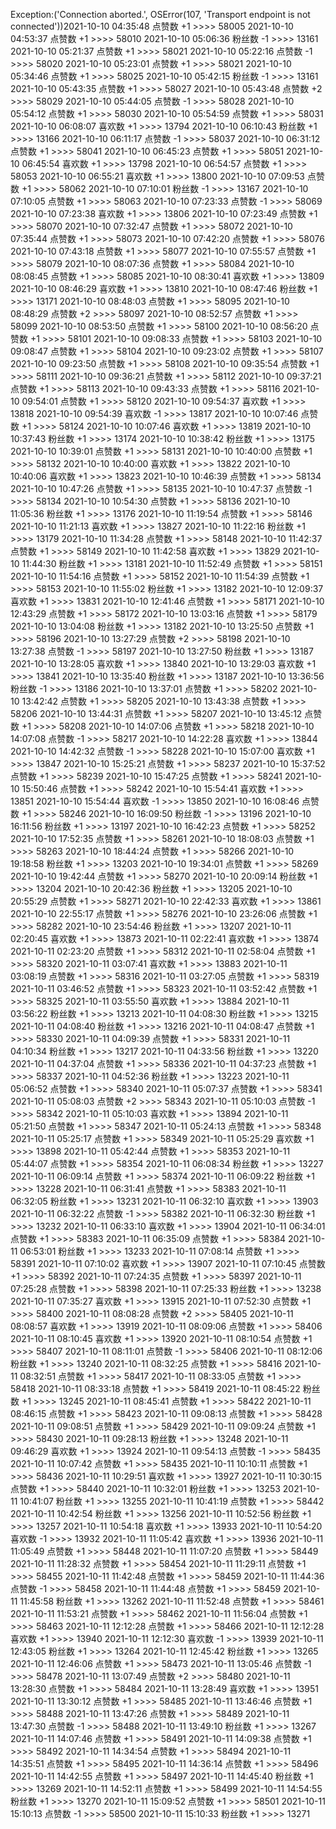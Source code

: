 Exception:('Connection aborted.', OSError(107, 'Transport endpoint is not connected'))2021-10-10  04:35:48   点赞数 +1 >>>> 58005
2021-10-10  04:53:37   点赞数 +1 >>>> 58010
2021-10-10  05:06:36   粉丝数 -1 >>>> 13161
2021-10-10  05:21:37   点赞数 +1 >>>> 58021
2021-10-10  05:22:16   点赞数 -1 >>>> 58020
2021-10-10  05:23:01   点赞数 +1 >>>> 58021
2021-10-10  05:34:46   点赞数 +1 >>>> 58025
2021-10-10  05:42:15   粉丝数 -1 >>>> 13161
2021-10-10  05:43:35   点赞数 +1 >>>> 58027
2021-10-10  05:43:48   点赞数 +2 >>>> 58029
2021-10-10  05:44:05   点赞数 -1 >>>> 58028
2021-10-10  05:54:12   点赞数 +1 >>>> 58030
2021-10-10  05:54:59   点赞数 +1 >>>> 58031
2021-10-10  06:08:07   喜欢数 +1 >>>> 13794
2021-10-10  06:10:43   粉丝数 +1 >>>> 13166
2021-10-10  06:11:17   点赞数 -1 >>>> 58037
2021-10-10  06:31:12   点赞数 +1 >>>> 58041
2021-10-10  06:45:23   点赞数 +1 >>>> 58051
2021-10-10  06:45:54   喜欢数 +1 >>>> 13798
2021-10-10  06:54:57   点赞数 +1 >>>> 58053
2021-10-10  06:55:21   喜欢数 +1 >>>> 13800
2021-10-10  07:09:53   点赞数 +1 >>>> 58062
2021-10-10  07:10:01   粉丝数 -1 >>>> 13167
2021-10-10  07:10:05   点赞数 +1 >>>> 58063
2021-10-10  07:23:33   点赞数 -1 >>>> 58069
2021-10-10  07:23:38   喜欢数 +1 >>>> 13806
2021-10-10  07:23:49   点赞数 +1 >>>> 58070
2021-10-10  07:32:47   点赞数 +1 >>>> 58072
2021-10-10  07:35:44   点赞数 +1 >>>> 58073
2021-10-10  07:42:20   点赞数 +1 >>>> 58076
2021-10-10  07:43:18   点赞数 +1 >>>> 58077
2021-10-10  07:55:57   点赞数 +1 >>>> 58079
2021-10-10  08:07:36   点赞数 +1 >>>> 58084
2021-10-10  08:08:45   点赞数 +1 >>>> 58085
2021-10-10  08:30:41   喜欢数 +1 >>>> 13809
2021-10-10  08:46:29   喜欢数 +1 >>>> 13810
2021-10-10  08:47:46   粉丝数 +1 >>>> 13171
2021-10-10  08:48:03   点赞数 +1 >>>> 58095
2021-10-10  08:48:29   点赞数 +2 >>>> 58097
2021-10-10  08:52:57   点赞数 +1 >>>> 58099
2021-10-10  08:53:50   点赞数 +1 >>>> 58100
2021-10-10  08:56:20   点赞数 +1 >>>> 58101
2021-10-10  09:08:33   点赞数 +1 >>>> 58103
2021-10-10  09:08:47   点赞数 +1 >>>> 58104
2021-10-10  09:23:02   点赞数 +1 >>>> 58107
2021-10-10  09:23:50   点赞数 +1 >>>> 58108
2021-10-10  09:35:54   点赞数 +1 >>>> 58111
2021-10-10  09:36:21   点赞数 +1 >>>> 58112
2021-10-10  09:37:21   点赞数 +1 >>>> 58113
2021-10-10  09:43:33   点赞数 +1 >>>> 58116
2021-10-10  09:54:01   点赞数 +1 >>>> 58120
2021-10-10  09:54:37   喜欢数 +1 >>>> 13818
2021-10-10  09:54:39   喜欢数 -1 >>>> 13817
2021-10-10  10:07:46   点赞数 +1 >>>> 58124
2021-10-10  10:07:46   喜欢数 +1 >>>> 13819
2021-10-10  10:37:43   粉丝数 +1 >>>> 13174
2021-10-10  10:38:42   粉丝数 +1 >>>> 13175
2021-10-10  10:39:01   点赞数 +1 >>>> 58131
2021-10-10  10:40:00   点赞数 +1 >>>> 58132
2021-10-10  10:40:00   喜欢数 +1 >>>> 13822
2021-10-10  10:40:06   喜欢数 +1 >>>> 13823
2021-10-10  10:46:39   点赞数 +1 >>>> 58134
2021-10-10  10:47:26   点赞数 +1 >>>> 58135
2021-10-10  10:47:37   点赞数 -1 >>>> 58134
2021-10-10  10:54:30   点赞数 +1 >>>> 58136
2021-10-10  11:05:36   粉丝数 +1 >>>> 13176
2021-10-10  11:19:54   点赞数 +1 >>>> 58146
2021-10-10  11:21:13   喜欢数 +1 >>>> 13827
2021-10-10  11:22:16   粉丝数 +1 >>>> 13179
2021-10-10  11:34:28   点赞数 +1 >>>> 58148
2021-10-10  11:42:37   点赞数 +1 >>>> 58149
2021-10-10  11:42:58   喜欢数 +1 >>>> 13829
2021-10-10  11:44:30   粉丝数 +1 >>>> 13181
2021-10-10  11:52:49   点赞数 +1 >>>> 58151
2021-10-10  11:54:16   点赞数 +1 >>>> 58152
2021-10-10  11:54:39   点赞数 +1 >>>> 58153
2021-10-10  11:55:02   粉丝数 +1 >>>> 13182
2021-10-10  12:09:37   喜欢数 +1 >>>> 13831
2021-10-10  12:41:46   点赞数 +1 >>>> 58171
2021-10-10  12:43:29   点赞数 +1 >>>> 58172
2021-10-10  13:03:16   点赞数 +1 >>>> 58179
2021-10-10  13:04:08   粉丝数 +1 >>>> 13182
2021-10-10  13:25:50   点赞数 +1 >>>> 58196
2021-10-10  13:27:29   点赞数 +2 >>>> 58198
2021-10-10  13:27:38   点赞数 -1 >>>> 58197
2021-10-10  13:27:50   粉丝数 +1 >>>> 13187
2021-10-10  13:28:05   喜欢数 +1 >>>> 13840
2021-10-10  13:29:03   喜欢数 +1 >>>> 13841
2021-10-10  13:35:40   粉丝数 +1 >>>> 13187
2021-10-10  13:36:56   粉丝数 -1 >>>> 13186
2021-10-10  13:37:01   点赞数 +1 >>>> 58202
2021-10-10  13:42:42   点赞数 +1 >>>> 58205
2021-10-10  13:43:38   点赞数 +1 >>>> 58206
2021-10-10  13:44:31   点赞数 +1 >>>> 58207
2021-10-10  13:45:12   点赞数 +1 >>>> 58208
2021-10-10  14:07:06   点赞数 +1 >>>> 58218
2021-10-10  14:07:08   点赞数 -1 >>>> 58217
2021-10-10  14:22:28   喜欢数 +1 >>>> 13844
2021-10-10  14:42:32   点赞数 -1 >>>> 58228
2021-10-10  15:07:00   喜欢数 +1 >>>> 13847
2021-10-10  15:25:21   点赞数 +1 >>>> 58237
2021-10-10  15:37:52   点赞数 +1 >>>> 58239
2021-10-10  15:47:25   点赞数 +1 >>>> 58241
2021-10-10  15:50:46   点赞数 +1 >>>> 58242
2021-10-10  15:54:41   喜欢数 +1 >>>> 13851
2021-10-10  15:54:44   喜欢数 -1 >>>> 13850
2021-10-10  16:08:46   点赞数 +1 >>>> 58246
2021-10-10  16:09:50   粉丝数 -1 >>>> 13196
2021-10-10  16:11:56   粉丝数 +1 >>>> 13197
2021-10-10  16:42:23   点赞数 +1 >>>> 58252
2021-10-10  17:52:35   点赞数 +1 >>>> 58261
2021-10-10  18:08:03   点赞数 +1 >>>> 58263
2021-10-10  18:44:24   点赞数 +1 >>>> 58266
2021-10-10  19:18:58   粉丝数 +1 >>>> 13203
2021-10-10  19:34:01   点赞数 +1 >>>> 58269
2021-10-10  19:42:44   点赞数 +1 >>>> 58270
2021-10-10  20:09:14   粉丝数 +1 >>>> 13204
2021-10-10  20:42:36   粉丝数 +1 >>>> 13205
2021-10-10  20:55:29   点赞数 +1 >>>> 58271
2021-10-10  22:42:33   喜欢数 +1 >>>> 13861
2021-10-10  22:55:17   点赞数 +1 >>>> 58276
2021-10-10  23:26:06   点赞数 +1 >>>> 58282
2021-10-10  23:54:46   粉丝数 +1 >>>> 13207
2021-10-11  02:20:45   喜欢数 +1 >>>> 13873
2021-10-11  02:22:41   喜欢数 +1 >>>> 13874
2021-10-11  02:23:20   点赞数 +1 >>>> 58312
2021-10-11  02:58:04   点赞数 +1 >>>> 58320
2021-10-11  03:07:41   喜欢数 +1 >>>> 13883
2021-10-11  03:08:19   点赞数 +1 >>>> 58316
2021-10-11  03:27:05   点赞数 +1 >>>> 58319
2021-10-11  03:46:52   点赞数 +1 >>>> 58323
2021-10-11  03:52:42   点赞数 +1 >>>> 58325
2021-10-11  03:55:50   喜欢数 +1 >>>> 13884
2021-10-11  03:56:22   粉丝数 +1 >>>> 13213
2021-10-11  04:08:30   粉丝数 +1 >>>> 13215
2021-10-11  04:08:40   粉丝数 +1 >>>> 13216
2021-10-11  04:08:47   点赞数 +1 >>>> 58330
2021-10-11  04:09:39   点赞数 +1 >>>> 58331
2021-10-11  04:10:34   粉丝数 +1 >>>> 13217
2021-10-11  04:33:56   粉丝数 +1 >>>> 13220
2021-10-11  04:37:04   点赞数 +1 >>>> 58336
2021-10-11  04:37:23   点赞数 +1 >>>> 58337
2021-10-11  04:52:36   粉丝数 +1 >>>> 13223
2021-10-11  05:06:52   点赞数 +1 >>>> 58340
2021-10-11  05:07:37   点赞数 +1 >>>> 58341
2021-10-11  05:08:03   点赞数 +2 >>>> 58343
2021-10-11  05:10:03   点赞数 -1 >>>> 58342
2021-10-11  05:10:03   喜欢数 +1 >>>> 13894
2021-10-11  05:21:50   点赞数 +1 >>>> 58347
2021-10-11  05:24:13   点赞数 +1 >>>> 58348
2021-10-11  05:25:17   点赞数 +1 >>>> 58349
2021-10-11  05:25:29   喜欢数 +1 >>>> 13898
2021-10-11  05:42:44   点赞数 +1 >>>> 58353
2021-10-11  05:44:07   点赞数 +1 >>>> 58354
2021-10-11  06:08:34   粉丝数 +1 >>>> 13227
2021-10-11  06:09:14   点赞数 +1 >>>> 58374
2021-10-11  06:09:22   粉丝数 +1 >>>> 13228
2021-10-11  06:31:41   点赞数 +1 >>>> 58383
2021-10-11  06:32:05   粉丝数 +1 >>>> 13231
2021-10-11  06:32:10   喜欢数 +1 >>>> 13903
2021-10-11  06:32:22   点赞数 -1 >>>> 58382
2021-10-11  06:32:30   粉丝数 +1 >>>> 13232
2021-10-11  06:33:10   喜欢数 +1 >>>> 13904
2021-10-11  06:34:01   点赞数 +1 >>>> 58383
2021-10-11  06:35:09   点赞数 +1 >>>> 58384
2021-10-11  06:53:01   粉丝数 +1 >>>> 13233
2021-10-11  07:08:14   点赞数 +1 >>>> 58391
2021-10-11  07:10:02   喜欢数 +1 >>>> 13907
2021-10-11  07:10:45   点赞数 +1 >>>> 58392
2021-10-11  07:24:35   点赞数 +1 >>>> 58397
2021-10-11  07:25:28   点赞数 +1 >>>> 58398
2021-10-11  07:25:33   粉丝数 +1 >>>> 13238
2021-10-11  07:35:27   喜欢数 +1 >>>> 13915
2021-10-11  07:52:30   点赞数 +1 >>>> 58400
2021-10-11  08:08:28   点赞数 +2 >>>> 58405
2021-10-11  08:08:57   喜欢数 +1 >>>> 13919
2021-10-11  08:09:06   点赞数 +1 >>>> 58406
2021-10-11  08:10:45   喜欢数 +1 >>>> 13920
2021-10-11  08:10:54   点赞数 +1 >>>> 58407
2021-10-11  08:11:01   点赞数 -1 >>>> 58406
2021-10-11  08:12:06   粉丝数 +1 >>>> 13240
2021-10-11  08:32:25   点赞数 +1 >>>> 58416
2021-10-11  08:32:51   点赞数 +1 >>>> 58417
2021-10-11  08:33:05   点赞数 +1 >>>> 58418
2021-10-11  08:33:18   点赞数 +1 >>>> 58419
2021-10-11  08:45:22   粉丝数 +1 >>>> 13245
2021-10-11  08:45:41   点赞数 +1 >>>> 58422
2021-10-11  08:46:15   点赞数 +1 >>>> 58423
2021-10-11  09:08:13   点赞数 +1 >>>> 58428
2021-10-11  09:08:51   点赞数 +1 >>>> 58429
2021-10-11  09:09:24   点赞数 +1 >>>> 58430
2021-10-11  09:28:13   粉丝数 +1 >>>> 13248
2021-10-11  09:46:29   喜欢数 +1 >>>> 13924
2021-10-11  09:54:13   点赞数 -1 >>>> 58435
2021-10-11  10:07:42   点赞数 +1 >>>> 58435
2021-10-11  10:10:11   点赞数 +1 >>>> 58436
2021-10-11  10:29:51   喜欢数 +1 >>>> 13927
2021-10-11  10:30:15   点赞数 +1 >>>> 58440
2021-10-11  10:32:01   粉丝数 +1 >>>> 13253
2021-10-11  10:41:07   粉丝数 +1 >>>> 13255
2021-10-11  10:41:19   点赞数 +1 >>>> 58442
2021-10-11  10:42:54   粉丝数 +1 >>>> 13256
2021-10-11  10:52:56   粉丝数 +1 >>>> 13257
2021-10-11  10:54:18   喜欢数 +1 >>>> 13933
2021-10-11  10:54:20   喜欢数 -1 >>>> 13932
2021-10-11  11:05:42   喜欢数 +1 >>>> 13936
2021-10-11  11:05:49   点赞数 +1 >>>> 58448
2021-10-11  11:07:20   点赞数 +1 >>>> 58449
2021-10-11  11:28:32   点赞数 +1 >>>> 58454
2021-10-11  11:29:11   点赞数 +1 >>>> 58455
2021-10-11  11:42:48   点赞数 +1 >>>> 58459
2021-10-11  11:44:36   点赞数 -1 >>>> 58458
2021-10-11  11:44:48   点赞数 +1 >>>> 58459
2021-10-11  11:45:58   粉丝数 +1 >>>> 13262
2021-10-11  11:52:48   点赞数 +1 >>>> 58461
2021-10-11  11:53:21   点赞数 +1 >>>> 58462
2021-10-11  11:56:04   点赞数 +1 >>>> 58463
2021-10-11  12:12:28   点赞数 +1 >>>> 58466
2021-10-11  12:12:28   喜欢数 +1 >>>> 13940
2021-10-11  12:12:30   喜欢数 -1 >>>> 13939
2021-10-11  12:43:05   粉丝数 +1 >>>> 13264
2021-10-11  12:45:42   粉丝数 +1 >>>> 13265
2021-10-11  12:46:06   点赞数 +1 >>>> 58473
2021-10-11  13:05:46   点赞数 -1 >>>> 58478
2021-10-11  13:07:49   点赞数 +2 >>>> 58480
2021-10-11  13:28:30   点赞数 +1 >>>> 58484
2021-10-11  13:28:49   喜欢数 +1 >>>> 13951
2021-10-11  13:30:12   点赞数 +1 >>>> 58485
2021-10-11  13:46:46   点赞数 +1 >>>> 58488
2021-10-11  13:47:26   点赞数 +1 >>>> 58489
2021-10-11  13:47:30   点赞数 -1 >>>> 58488
2021-10-11  13:49:10   粉丝数 +1 >>>> 13267
2021-10-11  14:07:46   点赞数 +1 >>>> 58491
2021-10-11  14:09:38   点赞数 +1 >>>> 58492
2021-10-11  14:34:54   点赞数 +1 >>>> 58494
2021-10-11  14:35:51   点赞数 +1 >>>> 58495
2021-10-11  14:36:14   点赞数 +1 >>>> 58496
2021-10-11  14:42:55   点赞数 +1 >>>> 58497
2021-10-11  14:45:40   粉丝数 +1 >>>> 13269
2021-10-11  14:52:11   点赞数 +1 >>>> 58499
2021-10-11  14:54:55   粉丝数 +1 >>>> 13270
2021-10-11  15:09:52   点赞数 +1 >>>> 58501
2021-10-11  15:10:13   点赞数 -1 >>>> 58500
2021-10-11  15:10:33   粉丝数 +1 >>>> 13271
